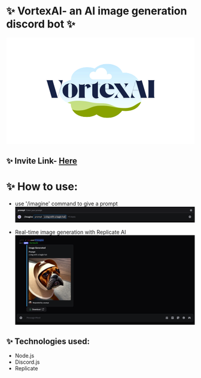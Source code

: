 # ✨ VortexAI- an AI image generation discord bot ✨

![Demo App](/ss/label.png)

## ✨ Invite Link- [Here](https://discord.com/oauth2/authorize?client_id=1368832549748740197&permissions=274878008320&integration_type=0&scope=bot+applications.commands)

# ✨ How to use:

- use '/imagine' command to give a prompt
![Demo App](/ss/prompt.png)

- Real-time image generation with Replicate AI
![Demo App](/ss/result.png)

## ✨ Technologies used:

- Node.js
- Discord.js
- Replicate
